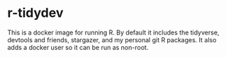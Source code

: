 # r-tidydev

This is a docker image for running R. By default it includes the tidyverse, devtools and friends, stargazer, and my personal git R packages. It also adds a docker user so it can be run as non-root.
